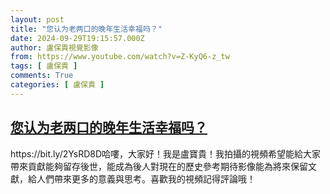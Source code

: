 ```yaml
---
layout: post
title: "您认为老两口的晚年生活幸福吗？"
date: 2024-09-29T19:15:57.000Z
author: 盧保貴視覺影像
from: https://www.youtube.com/watch?v=Z-KyQ6-z_tw
tags: [ 盧保貴 ]
comments: True
categories: [ 盧保貴 ]
---
```

<!--1727637357000-->
[您认为老两口的晚年生活幸福吗？](https://www.youtube.com/watch?v=Z-KyQ6-z_tw)
------

<div>
https://bit.ly/2YsRD8D哈嘍，大家好！我是盧寶貴！我拍攝的視頻希望能給大家帶來貢獻能夠留存後世，能成為後人對現在的歷史參考期待影像能為將來保留文獻，給人們帶來更多的意義與思考。喜歡我的視頻記得評論哦！
</div>
